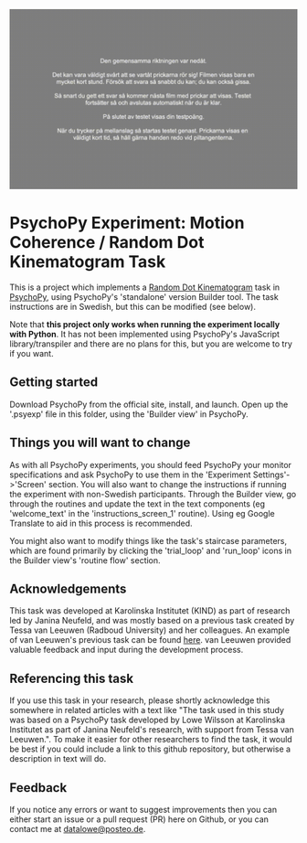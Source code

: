 ![RDK task experiment start example](./example_exp_start.gif)
# PsychoPy Experiment: Motion Coherence / Random Dot Kinematogram Task
This is a project which implements a [Random Dot Kinematogram](http://lcni-3.uoregon.edu/phenowiki/index.php/Random-dot_Kinematograms) task in [PsychoPy](https://psychopy.org/), using PsychoPy's 'standalone' version Builder tool. The task instructions are in Swedish, but this can be modified (see below). 

Note that __this project only works when running the experiment locally with Python__. It has not been implemented using PsychoPy's JavaScript library/transpiler and there are no plans for this, but you are welcome to try if you want.

## Getting started
Download PsychoPy from the official site, install, and launch. Open up the '.psyexp' file in this folder, using the 'Builder view' in PsychoPy. 

## Things you will want to change
As with all PsychoPy experiments, you should feed PsychoPy your monitor specifications and ask PsychoPy to use them in the 'Experiment Settings'->'Screen' section. You will also want to change the instructions if running the experiment with non-Swedish participants. Through the Builder view, go through the routines and update the text in the text components (eg 'welcome_text' in the 'instructions_screen_1' routine). Using eg Google Translate to aid in this process is recommended.

You might also want to modify things like the task's staircase parameters, which are found primarily by clicking the 'trial_loop' and 'run_loop' icons in the Builder view's 'routine flow' section. 

## Acknowledgements
This task was developed at Karolinska Institutet (KIND) as part of research led by Janina Neufeld, and was mostly based on a previous task created by Tessa van Leeuwen (Radboud University) and her colleagues. An example of van Leeuwen's previous task can be found [here](https://www.socsci.ru.nl/wilberth/stimuli/stairHandlerForm.html). van Leeuwen provided valuable feedback and input during the development process. 

## Referencing this task
If you use this task in your research, please shortly acknowledge this somewhere in related articles with a text like "The task used in this study was based on a PsychoPy task developed by Lowe Wilsson at Karolinska Institutet as part of Janina Neufeld's research, with support from Tessa van Leeuwen.". To make it easier for other researchers to find the task, it would be best if you could include a link to this github repository, but otherwise a description in text will do.

## Feedback
If you notice any errors or want to suggest improvements then you can either start an issue or a pull request (PR) here on Github, or you can contact me at datalowe@posteo.de.